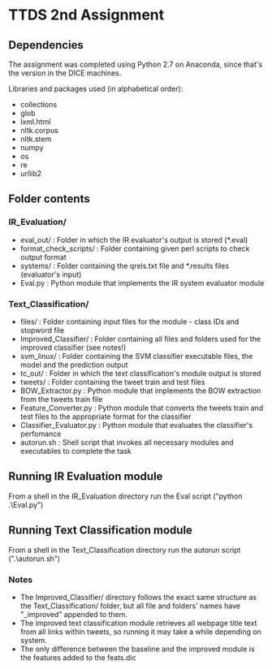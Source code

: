 # TTDS 2nd Assignment

## Dependencies

The assignment was completed using Python 2.7 on Anaconda, since that's the version in the DICE machines.

Libraries and packages used (in alphabetical order):
- collections
- glob
- lxml.html
- nltk.corpus
- nltk.stem
- numpy
- os
- re
- urllib2

## Folder contents

### IR_Evaluation/

- eval_out/ : Folder in which the IR evaluator's output is stored (*.eval)
- format_check_scripts/ : Folder containing given perl scripts to check output format
- systems/ : Folder containing the qrels.txt file and *.results files (evaluator's input)
- Eval.py : Python module that implements the IR system evaluator module

### Text_Classification/

- files/ : Folder containing input files for the module - class IDs and stopword file
- Improved_Classifier/ : Folder containing all files and folders used for the improved classifier (see notes!)
- svm_linux/ : Folder containing the SVM classifier executable files, the model and the prediction output
- tc_out/ : Folder in which the text classification's module output is stored
- tweets/ : Folder containing the tweet train and test files
- BOW_Extractor.py : Python module that implements the BOW extraction from the tweets train file
- Feature_Converter.py : Python module that converts the tweets train and test files to the appropriate format for the classifier
- Classifier_Evaluator.py : Python module that evaluates the classifier's perfomance
- autorun.sh : Shell script that invokes all necessary modules and executables to complete the task

## Running IR Evaluation module

From a shell in the IR_Evaluation directory run the Eval script ("python .\Eval.py")

## Running Text Classification module

From a shell in the Text_Classification directory run the autorun script (".\autorun.sh")

### Notes

- The Improved_Classifier/ directory follows the exact same structure as the Text_Classification/ folder, but all file and folders' names have "_improved" appended to them.
- The improved text classification module retrieves all webpage title text from all links within tweets, so running it may take a while depending on system.
- The only difference between the baseline and the improved module is the features added to the feats.dic


